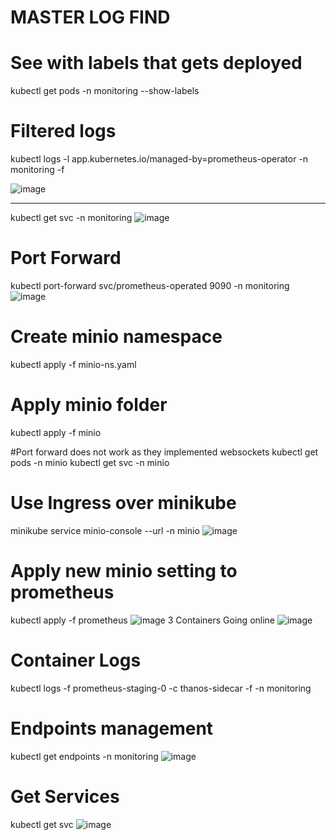 # MASTER LOG FIND
# See with labels that gets deployed
 kubectl get pods -n monitoring --show-labels
 
# Filtered logs
kubectl logs -l app.kubernetes.io/managed-by=prometheus-operator -n monitoring -f

![image](https://github.com/user-attachments/assets/390c04a9-844c-405e-aec1-6379e8976449)

--------------------------------------------------------------------------------------------------

kubectl get svc -n monitoring
![image](https://github.com/user-attachments/assets/12d1eeb2-c909-4c8f-ad8c-644025c078bf)

# Port Forward
kubectl port-forward svc/prometheus-operated 9090 -n monitoring
![image](https://github.com/user-attachments/assets/3bd0b4b8-d984-4573-b383-39c5671033b7)


# Create minio namespace
 kubectl apply -f minio-ns.yaml

 # Apply minio folder
  kubectl apply -f minio

#Port forward does not work as they implemented websockets
kubectl get pods -n minio
kubectl get svc -n minio  

# Use Ingress over minikube
minikube service minio-console --url -n minio
![image](https://github.com/user-attachments/assets/ad82fd98-32ff-4fca-9d13-5d828a67ecb3)

# Apply new minio setting to prometheus
 kubectl apply -f prometheus
 ![image](https://github.com/user-attachments/assets/4e4255a3-3e0b-4080-a9f2-a0badd312e2a)
3 Containers Going online
![image](https://github.com/user-attachments/assets/e3788f66-a9d4-4b41-aa6b-a4b4e46c14de)


# Container Logs
kubectl logs -f prometheus-staging-0 -c thanos-sidecar -f -n monitoring

# Endpoints management
 kubectl get endpoints -n monitoring
 ![image](https://github.com/user-attachments/assets/9785522b-4487-474d-84c4-05ce2e08dc1f)



# Get Services
kubectl get svc
![image](https://github.com/user-attachments/assets/b02e2ba7-596b-430a-97a4-ccb117ea804c)

